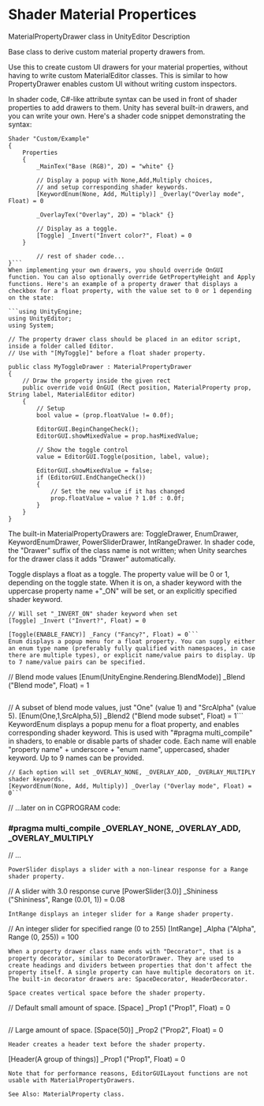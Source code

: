# Shader Material Propertices

MaterialPropertyDrawer
class in UnityEditor
Description

Base class to derive custom material property drawers from.

Use this to create custom UI drawers for your material properties, without having to write custom MaterialEditor classes. This is similar to how PropertyDrawer enables custom UI without writing custom inspectors.

In shader code, C#-like attribute syntax can be used in front of shader properties to add drawers to them. Unity has several built-in drawers, and you can write your own. Here's a shader code snippet demonstrating the syntax:

```
Shader "Custom/Example" 
{
    Properties
    {
        _MainTex("Base (RGB)", 2D) = "white" {}

        // Display a popup with None,Add,Multiply choices,
        // and setup corresponding shader keywords.
        [KeywordEnum(None, Add, Multiply)] _Overlay("Overlay mode", Float) = 0

        _OverlayTex("Overlay", 2D) = "black" {}

        // Display as a toggle.
        [Toggle] _Invert("Invert color?", Float) = 0
    }

        // rest of shader code...
}```
When implementing your own drawers, you should override OnGUI function. You can also optionally override GetPropertyHeight and Apply functions. Here's an example of a property drawer that displays a checkbox for a float property, with the value set to 0 or 1 depending on the state:

```using UnityEngine;
using UnityEditor;
using System;

// The property drawer class should be placed in an editor script, inside a folder called Editor.
// Use with "[MyToggle]" before a float shader property.

public class MyToggleDrawer : MaterialPropertyDrawer
{
    // Draw the property inside the given rect
    public override void OnGUI (Rect position, MaterialProperty prop, String label, MaterialEditor editor)
    {
        // Setup
        bool value = (prop.floatValue != 0.0f);

        EditorGUI.BeginChangeCheck();
        EditorGUI.showMixedValue = prop.hasMixedValue;

        // Show the toggle control
        value = EditorGUI.Toggle(position, label, value);

        EditorGUI.showMixedValue = false;
        if (EditorGUI.EndChangeCheck())
        {
            // Set the new value if it has changed
            prop.floatValue = value ? 1.0f : 0.0f;
        }
    }
}
```
The built-in MaterialPropertyDrawers are: ToggleDrawer, EnumDrawer, KeywordEnumDrawer, PowerSliderDrawer, IntRangeDrawer. In shader code, the "Drawer" suffix of the class name is not written; when Unity searches for the drawer class it adds "Drawer" automatically.

Toggle displays a float as a toggle. The property value will be 0 or 1, depending on the toggle state. When it is on, a shader keyword with the uppercase property name +"_ON" will be set, or an explicitly specified shader keyword.

```
// Will set "_INVERT_ON" shader keyword when set
[Toggle] _Invert ("Invert?", Float) = 0
```

```// Will set "ENABLE_FANCY" shader keyword when set.
[Toggle(ENABLE_FANCY)] _Fancy ("Fancy?", Float) = 0```
Enum displays a popup menu for a float property. You can supply either an enum type name (preferably fully qualified with namespaces, in case there are multiple types), or explicit name/value pairs to display. Up to 7 name/value pairs can be specified.

```
// Blend mode values
[Enum(UnityEngine.Rendering.BlendMode)] _Blend ("Blend mode", Float) = 1
```

```
// A subset of blend mode values, just "One" (value 1) and "SrcAlpha" (value 5).
[Enum(One,1,SrcAlpha,5)] _Blend2 ("Blend mode subset", Float) = 1```
KeywordEnum displays a popup menu for a float property, and enables corresponding shader keyword. This is used with "#pragma multi_compile" in shaders, to enable or disable parts of shader code. Each name will enable "property name" + underscore + "enum name", uppercased, shader keyword. Up to 9 names can be provided.

```// Display a popup with None, Add, Multiply choices.
// Each option will set _OVERLAY_NONE, _OVERLAY_ADD, _OVERLAY_MULTIPLY shader keywords.
[KeywordEnum(None, Add, Multiply)] _Overlay ("Overlay mode", Float) = 0```

```
// ...later on in CGPROGRAM code:

### #pragma multi_compile _OVERLAY_NONE, _OVERLAY_ADD, _OVERLAY_MULTIPLY
// ...
```
PowerSlider displays a slider with a non-linear response for a Range shader property.

```
// A slider with 3.0 response curve
[PowerSlider(3.0)] _Shininess ("Shininess", Range (0.01, 1)) = 0.08
```
IntRange displays an integer slider for a Range shader property.

```
// An integer slider for specified range (0 to 255)
[IntRange] _Alpha ("Alpha", Range (0, 255)) = 100
```
When a property drawer class name ends with "Decorator", that is a property decorator, similar to DecoratorDrawer. They are used to create headings and dividers between properties that don't affect the property itself. A single property can have multiple decorators on it. The built-in decorator drawers are: SpaceDecorator, HeaderDecorator.

Space creates vertical space before the shader property.

```
// Default small amount of space.
[Space] _Prop1 ("Prop1", Float) = 0
```

```
// Large amount of space.
[Space(50)] _Prop2 ("Prop2", Float) = 0
```
Header creates a header text before the shader property.

```
[Header(A group of things)] _Prop1 ("Prop1", Float) = 0
```
Note that for performance reasons, EditorGUILayout functions are not usable with MaterialPropertyDrawers.

See Also: MaterialProperty class.